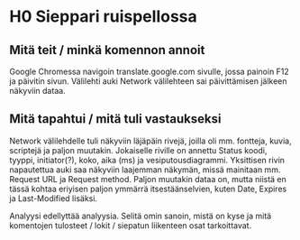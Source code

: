 # H0 Sieppari ruispellossa

## Mitä teit / minkä komennon annoit
Google Chromessa navigoin translate.google.com sivulle, jossa painoin F12 ja päivitin sivun. Välilehti auki Network välilehteen sai päivittämisen jälkeen näkyviin dataa.

## Mitä tapahtui / mitä tuli vastaukseksi
Network välilehdelle tuli näkyviin läjäpäin rivejä, joilla oli mm. fontteja, kuvia, scriptejä ja paljon muutakin. Jokaiselle riville on annettu Status koodi, tyyppi, initiator(?), koko, aika (ms) ja vesiputousdiagrammi. Yksittisen rivin napautettua auki saa näkyviin laajemman näkymän, missä mainitaan mm. Request URL ja Request method. Paljon muutakin dataa on, mutta niistä en tässä kohtaa eriyisen paljon ymmärrä itsestäänselvien, kuten Date, Expires ja Last-Modified lisäksi.


Analyysi edellyttää analyysia. Selitä omin sanoin, mistä on kyse ja mitä komentojen tulosteet / lokit / siepatun liikenteen osat tarkoittavat.
